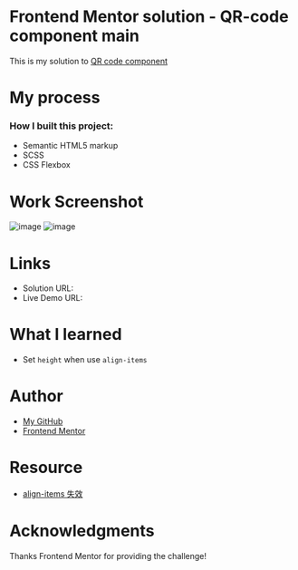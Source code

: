 # Frontend Mentor solution - QR-code component main
This is my solution to [QR code component](https://www.frontendmentor.io/learning-paths/getting-started-on-frontend-mentor-XJhRWRREZd/steps/66862f95983369c533601705/challenge/start)

# My process
### How I built this project:
- Semantic HTML5 markup
- SCSS
- CSS Flexbox

# Work Screenshot
![image](https://github.com/Gulizuli/frontend-mentor-practice/assets/106880240/6a34d245-4511-4766-8585-31946cc94c0a)
![image](https://github.com/Gulizuli/frontend-mentor-practice/assets/106880240/23a67218-72d3-4d52-a834-958b63d64460)

# Links
- Solution URL:
- Live Demo URL:

# What I learned
- Set `height` when use `align-items`

# Author
- [My GitHub](https://github.com/Gulizuli)
- [Frontend Mentor](https://www.frontendmentor.io/profile/Gulizuli)

# Resource
- [align-items 失效](https://blog.csdn.net/weixin_42878211/article/details/108296972)

# Acknowledgments
Thanks Frontend Mentor for providing the challenge!
